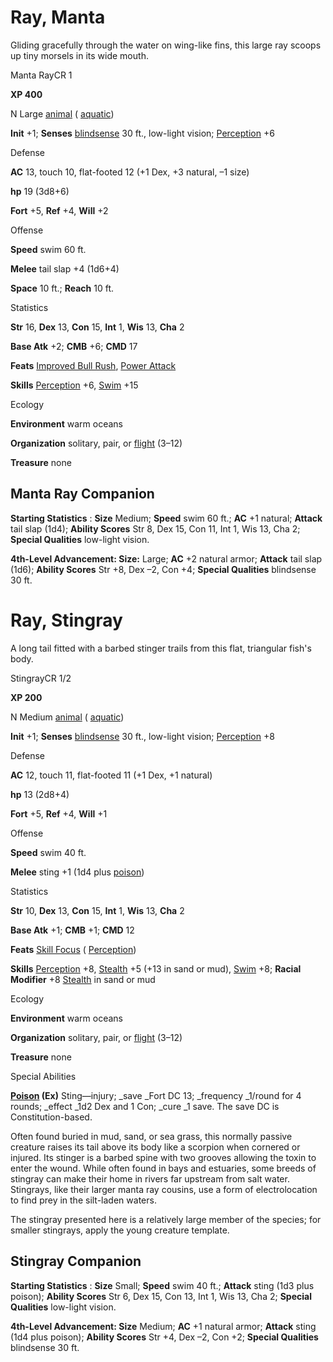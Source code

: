 # Ray, Manta

Gliding gracefully through the water on wing-like fins, this large ray scoops up tiny morsels in its wide mouth.

Manta RayCR 1

**XP 400**

N Large [animal](monsters/creatureTypes#_animal) ( [aquatic](monsters/creatureTypes#_aquatic-subtype))

**Init** +1; **Senses** [blindsense](monsters/universalMonsterRules#_blindsense) 30 ft., low-light vision; [Perception](additionalMonsters/../skills/perception#_perception) +6

Defense

**AC** 13, touch 10, flat-footed 12 (+1 Dex, +3 natural, –1 size)

**hp** 19 (3d8+6)

**Fort** +5, **Ref** +4, **Will** +2

Offense

**Speed** swim 60 ft.

**Melee** tail slap +4 (1d6+4)

**Space** 10 ft.; **Reach** 10 ft.

Statistics

**Str** 16, **Dex** 13, **Con** 15, **Int** 1, **Wis** 13, **Cha** 2

**Base Atk** +2; **CMB** +6; **CMD** 17

**Feats** [Improved Bull Rush](additionalMonsters/../feats#_improved-bull-rush), [Power Attack](additionalMonsters/../feats#_power-attack)

**Skills** [Perception](additionalMonsters/../skills/perception#_perception) +6, [Swim](additionalMonsters/../skills/swim#_swim) +15

Ecology

**Environment** warm oceans

**Organization** solitary, pair, or [flight](monsters/universalMonsterRules#_flight-(ex,-sp,-or-su)) (3–12)

**Treasure** none

## Manta Ray Companion

**Starting Statistics** : **Size** Medium; **Speed** swim 60 ft.; **AC** +1 natural; **Attack** tail slap (1d4); **Ability Scores** Str 8, Dex 15, Con 11, Int 1, Wis 13, Cha 2; **Special Qualities** low-light vision.

**4th-Level Advancement: Size:** Large; **AC** +2 natural armor; **Attack** tail slap (1d6); **Ability Scores** Str +8, Dex –2, Con +4; **Special Qualities** blindsense 30 ft.

# Ray, Stingray

A long tail fitted with a barbed stinger trails from this flat, triangular fish's body.

StingrayCR 1/2

**XP 200**

N Medium [animal](monsters/creatureTypes#_animal) ( [aquatic](monsters/creatureTypes#_aquatic-subtype))

**Init** +1; **Senses** [blindsense](monsters/universalMonsterRules#_blindsense) 30 ft., low-light vision; [Perception](additionalMonsters/../skills/perception#_perception) +8

Defense

**AC** 12, touch 11, flat-footed 11 (+1 Dex, +1 natural)

**hp** 13 (2d8+4)

**Fort** +5, **Ref** +4, **Will** +1

Offense

**Speed** swim 40 ft.

**Melee** sting +1 (1d4 plus [poison](monsters/universalMonsterRules#_poison-(ex-or-su)))

Statistics

**Str** 10, **Dex** 13, **Con** 15, **Int** 1, **Wis** 13, **Cha** 2

**Base Atk** +1; **CMB** +1; **CMD** 12

**Feats** [Skill Focus](additionalMonsters/../feats#_skill-focus) ( [Perception](additionalMonsters/../skills/perception#_perception))

**Skills** [Perception](additionalMonsters/../skills/perception#_perception) +8, [Stealth](additionalMonsters/../skills/stealth#_stealth) +5 (+13 in sand or mud), [Swim](additionalMonsters/../skills/swim#_swim) +8; **Racial Modifier** +8 [Stealth](additionalMonsters/../skills/stealth#_stealth) in sand or mud

Ecology

**Environment** warm oceans

**Organization** solitary, pair, or [flight](monsters/universalMonsterRules#_flight-(ex,-sp,-or-su)) (3–12)

**Treasure** none

Special Abilities

**[Poison](monsters/universalMonsterRules#_poison-(ex-or-su)) (Ex)** Sting—injury; _save _Fort DC 13; _frequency _1/round for 4 rounds; _effect _1d2 Dex and 1 Con; _cure _1 save. The save DC is Constitution-based.

Often found buried in mud, sand, or sea grass, this normally passive creature raises its tail above its body like a scorpion when cornered or injured. Its stinger is a barbed spine with two grooves allowing the toxin to enter the wound. While often found in bays and estuaries, some breeds of stingray can make their home in rivers far upstream from salt water. Stingrays, like their larger manta ray cousins, use a form of electrolocation to find prey in the silt-laden waters.

The stingray presented here is a relatively large member of the species; for smaller stingrays, apply the young creature template.

## Stingray Companion

**Starting Statistics** : **Size** Small; **Speed** swim 40 ft.; **Attack** sting (1d3 plus poison); **Ability Scores** Str 6, Dex 15, Con 13, Int 1, Wis 13, Cha 2; **Special Qualities** low-light vision.

**4th-Level Advancement: Size** Medium; **AC** +1 natural armor; **Attack** sting (1d4 plus poison); **Ability Scores** Str +4, Dex –2, Con +2; **Special Qualities** blindsense 30 ft.


